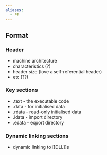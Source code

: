 ```yaml
---
aliases:
  - PE
---
```

## Format
### Header
- machine architecture
- characteristics (?)
- header size (love a self-referential header)
- etc (??)
### Key sections
- .text - the executable code
- .data - for initialised data
- .rdata - read-only initialised data
- .idata - import directory
- .edata - export directory

### Dynamic linking sections
- dynamic linking to [[DLL]]s
